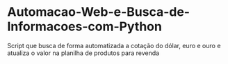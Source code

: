 # Automacao-Web-e-Busca-de-Informacoes-com-Python
Script que busca de forma automatizada a cotação do dólar, euro e ouro e atualiza o valor na planilha de produtos para revenda
